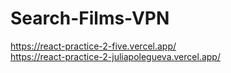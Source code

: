 # Search-Films-VPN
https://react-practice-2-five.vercel.app/  
https://react-practice-2-juliapolegueva.vercel.app/
 
